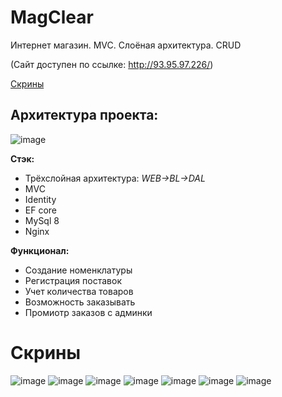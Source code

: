 # MagClear
Интернет магазин. MVC. Слоёная архитектура. CRUD

(Сайт доступен по ссылке: http://93.95.97.226/)

[Скрины](#скрины)


## Архитектура проекта:
![image](https://github.com/khaydarovR/MagG/assets/95288769/4d2b33b9-1bbf-42bb-b367-9e1bc13151d4)


**Стэк:**
- Трёхслойная архитектура: *WEB->BL->DAL*
- MVC
- Identity
- EF core
- MySql 8
- Nginx

**Функционал:**
- Создание номенклатуры
- Регистрация поставок
- Учет количества товаров
- Возможность заказывать
- Промиотр заказов с админки

# Скрины
![image](https://github.com/khaydarovR/MagG/assets/95288769/5b48d168-e4e4-43b8-a18d-c506bfb0c090)
![image](https://github.com/khaydarovR/MagG/assets/95288769/1e56fbae-7495-4c40-b441-4f313af0c276)
![image](https://github.com/khaydarovR/MagG/assets/95288769/6c5ba9d8-507a-4eeb-bb13-2811713f6b73)
![image](https://github.com/khaydarovR/MagG/assets/95288769/7c8ee93b-57c9-46a7-a2a7-b8aefc4ecffd)
![image](https://github.com/khaydarovR/MagG/assets/95288769/e50e3340-857b-444a-98b2-a9a641fbe39d)
![image](https://github.com/khaydarovR/MagG/assets/95288769/f1856380-8d47-439f-90b3-fef45b2c46f7)
![image](https://github.com/khaydarovR/MagG/assets/95288769/8b4c2a6c-af12-4dea-9e39-9e90fb2702d2)




